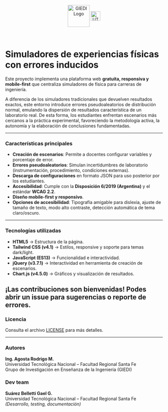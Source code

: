 <p align="center">
  <img src="https://github.com/user-attachments/assets/2b3b6fbf-fb68-43af-a0cc-d1ec24aad3e5" alt="GIEDI Logo" height="70" align="center"/>
  <img src="https://github.com/user-attachments/assets/4a051580-95a1-4907-a499-afdbf68007d2" alt="UTN Santa Fe Logo" height="30" align="center"/>
</p>
<br>

# Simuladores de experiencias físicas con errores inducidos

Este proyecto implementa una plataforma web **gratuita, responsiva y mobile-first** que centraliza simuladores de física para carreras de ingeniería.  

A diferencia de los simuladores tradicionales que devuelven resultados exactos, este entorno introduce errores pseudoaleatorios de distribución normal, emulando la dispersión de resultados característica de un laboratorio real. De esta forma, los estudiantes enfrentan escenarios más cercanos a la práctica experimental, favoreciendo la metodología activa, la autonomía y la elaboración de conclusiones fundamentadas.

---
### Características principales
- **Creación de escenarios**: Permite a docentes configurar variables y porcentaje de error.  
- **Errores pseudoaleatorios**: Simulan incertidumbres de laboratorio (instrumentación, procedimiento, condiciones externas).  
- **Descarga de configuraciones** en formato JSON para uso posterior por los estudiantes.  
- **Accesibilidad**: Cumple con la **Disposición 6/2019 (Argentina)** y el estándar **WCAG 2.2**.  
- **Diseño mobile-first y responsivo**.  
- **Opciones de accesibilidad**: Tipografía amigable para dislexia, ajuste de tamaño de texto, modo alto contraste, detección automática de tema claro/oscuro.  

---

### Tecnologías utilizadas

- **HTML5** → Estructura de la página.  
- **Tailwind CSS (v4.1)** → Estilos, responsive y soporte para temas dark/light.  
- **JavaScript (ES13)** → Funcionalidad e interactividad.  
- **jQuery (v3.7.1)** → Interactividad en herramienta de creación de escenarios.  
- **Chart.js (v4.5.0)** → Gráficos y visualización de resultados.  


## ¡Las contribuciones son bienvenidas! Podes abrir un issue para sugerencias o reporte de errores.


### Licencia
Consulta el archivo [LICENSE](../LICENSE) para más detalles.  

---

### Autores
**Ing. Agosta Rodrigo M.**  
Universidad Tecnológica Nacional – Facultad Regional Santa Fe  
Grupo de Investigación en Enseñanza de la Ingeniería (GIEDI)  

### Dev team
**Suárez Belletti Gael G.**  
Universidad Tecnológica Nacional – Facultad Regional Santa Fe  
_(Desarrollo, testing, documentación)_  

